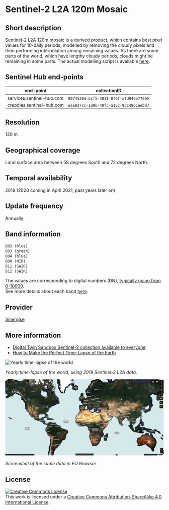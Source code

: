 # Sentinel-2 L2A 120m Mosaic

## Short description

Sentinel-2 L2A 120m mosaic is a derived product, which contains best pixel values for 10-daily periods, modelled by removing the cloudy pixels and then performing interpolation among remaining values. As there are some parts of the world, which have lengthy cloudy periods, clouds might be remaining in some parts. The actual modelling script is available [here](https://sentinel-hub.github.io/custom-scripts/sentinel-2/interpolated_time_series/).

## Sentinel Hub end-points
| end-point  |  collectionID |
|---|---|
|services.sentinel-hub.com|`0074520d-bcf5-4811-8f6f-afd946e77695`|
|creodias.sentinel-hub.com|`eaa027cc-1d9b-40fc-a15c-9dc486caebd7`|


## Resolution

120 m

## Geographical coverage

Land surface area between 58 degrees South and 72 degrees North.

## Temporal availability

2019 (2020 coming in April 2021, past years later on)

## Update frequency

Annually

## Band information

```
B02 (blue)
B03 (green)
B04 (blue)
B08 (NIR)
B11 (SWIR)
B12 (SWIR)  
```
The values are corresponding to digital numbers (DN), [typically going from 0-10000](https://docs.sentinel-hub.com/api/latest/data/sentinel-2-l2a/#units).  
See more details about each band [here](https://docs.sentinel-hub.com/api/latest/data/sentinel-2-l2a/#available-bands-and-data).

## Provider

[Sinergise](https://www.sinergise.com/)

## More information

- [Digital Twin Sandbox Sentinel-2 collection available to everyone](https://medium.com/sentinel-hub/digital-twin-sandbox-sentinel-2-collection-available-to-everyone-20f3b5de846e)
- [How to Make the Perfect Time-Lapse of the Earth](https://medium.com/sentinel-hub/how-to-make-the-perfect-time-lapse-of-the-earth-351f214527f6)

![Yearly time-lapse of the world](timelapse.gif)

*Yearly time-lapse of the world, using 2019 Sentinel-2 L2A data.*

![Screenshot of the same data in the EO Browser](image.png)

*Screenshot of the same data in EO Browser*

## License

<a rel="license" href="http://creativecommons.org/licenses/by-sa/4.0/">
<img alt="Creative Commons License" style="border-width:0" src="https://i.creativecommons.org/l/by-sa/4.0/88x31.png" /></a>
<br />
This work is licensed under a <a rel="license" href="http://creativecommons.org/licenses/by-sa/4.0/">Creative Commons Attribution-ShareAlike 4.0 International License</a>.
